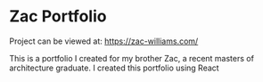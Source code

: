 # Zac Portfolio 

Project can be viewed at: https://zac-williams.com/

This is a portfolio I created for my brother Zac, a recent masters of architecture graduate. I created this portfolio using React
